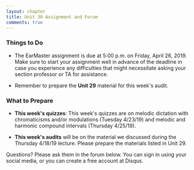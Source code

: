 ```yaml
---
layout: chapter
title: Unit 30 Assignment and Forum
comments: true
---
```


### Things to Do

- The EarMaster assignment is due at 5:00 p.m. on Friday, April 26, 2019. Make sure to start your assignment well in advance of the deadline in case you experience any difficulties that might necessitate asking your section professor or TA for assistance.

- Remember to prepare the **Unit 29** material for this week's audit.

### What to Prepare

- **This week's quizzes**: This week's quizzes are on melodic dictation with chromaticisms and/or modulations (Tuesday 4/23/19) and melodic and harmonic compound intervals (Thursday 4/25/19).

- **This week's audits** will be on the material we discussed during the Thursday 4/18/19 lecture. Please prepare the materials listed in Unit 29.

Questions? Please ask them in the forum below. You can sign in using your social media, or you can create a free account at Disqus.